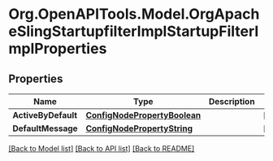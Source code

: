 # Org.OpenAPITools.Model.OrgApacheSlingStartupfilterImplStartupFilterImplProperties
## Properties

Name | Type | Description | Notes
------------ | ------------- | ------------- | -------------
**ActiveByDefault** | [**ConfigNodePropertyBoolean**](ConfigNodePropertyBoolean.md) |  | [optional] 
**DefaultMessage** | [**ConfigNodePropertyString**](ConfigNodePropertyString.md) |  | [optional] 

[[Back to Model list]](../README.md#documentation-for-models) [[Back to API list]](../README.md#documentation-for-api-endpoints) [[Back to README]](../README.md)

